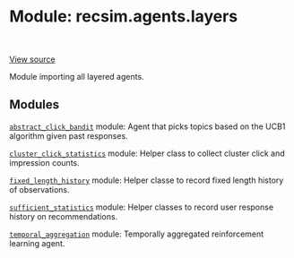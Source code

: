 <div itemscope itemtype="http://developers.google.com/ReferenceObject">
<meta itemprop="name" content="recsim.agents.layers" />
<meta itemprop="path" content="Stable" />
</div>

# Module: recsim.agents.layers

<table class="tfo-notebook-buttons tfo-api" align="left">
</table>

<a target="_blank" href="https://github.com/google-research/recsim/recsim/agents/layers/__init__.py">View
source</a>

Module importing all layered agents.

<!-- Placeholder for "Used in" -->

## Modules

[`abstract_click_bandit`](../../recsim/agents/layers/abstract_click_bandit.md)
module: Agent that picks topics based on the UCB1 algorithm given past
responses.

[`cluster_click_statistics`](../../recsim/agents/layers/cluster_click_statistics.md)
module: Helper class to collect cluster click and impression counts.

[`fixed_length_history`](../../recsim/agents/layers/fixed_length_history.md)
module: Helper classe to record fixed length history of observations.

[`sufficient_statistics`](../../recsim/agents/layers/sufficient_statistics.md)
module: Helper classes to record user response history on recommendations.

[`temporal_aggregation`](../../recsim/agents/layers/temporal_aggregation.md)
module: Temporally aggregated reinforcement learning agent.
